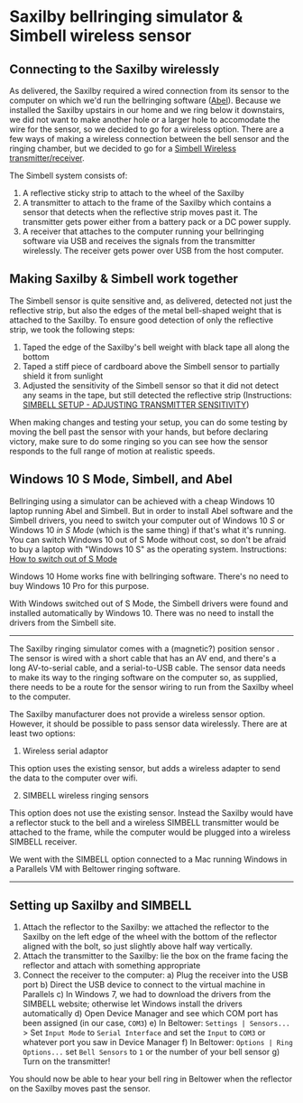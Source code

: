 # Saxilby bellringing simulator & Simbell wireless sensor


## Connecting to the Saxilby wirelessly
As delivered, the Saxilby required a wired connection from its sensor to the computer on which we'd run the bellringing software ([Abel](http://www.abelsim.co.uk)). Because we installed the Saxilby upstairs in our home and we ring below it downstairs, we did not want to make another hole or a larger hole to accomodate the wire for the sensor, so we decided to go for a wireless option. There are a few ways of making a wireless connection between the bell sensor and the ringing chamber, but we decided to go for a [Simbell Wireless transmitter/receiver](https://www.simbell.co.uk/index.htm).

The Simbell system consists of:
1. A reflective sticky strip to attach to the wheel of the Saxilby
2. A transmitter to attach to the frame of the Saxilby which contains a sensor that detects when the reflective strip moves past it. The transmitter gets power either from a battery pack or a DC power supply.
3. A receiver that attaches to the computer running your bellringing software via USB and receives the signals from the transmitter wirelessly. The receiver gets power over USB from the host computer.

## Making Saxilby & Simbell work together
The Simbell sensor is quite sensitive and, as delivered, detected not just the reflective strip, but also the edges of the metal bell-shaped weight that is attached to the Saxilby. To ensure good detection of only the reflective strip, we took the following steps:
1. Taped the edge of the Saxilby's bell weight with black tape all along the bottom
2. Taped a stiff piece of cardboard above the Simbell sensor to partially shield it from sunlight
3. Adjusted the sensitivity of the Simbell sensor so that it did not detect any seams in the tape, but still detected the reflective strip (Instructions: [SIMBELL SETUP - ADJUSTING TRANSMITTER SENSITIVITY](https://www.simbell.co.uk/video.htm))

When making changes and testing your setup, you can do some testing by moving the bell past the sensor with your hands, but before declaring victory, make sure to do some ringing so you can see how the sensor responds to the full range of motion at realistic speeds.

## Windows 10 S Mode, Simbell, and Abel
Bellringing using a simulator can be achieved with a cheap Windows 10 laptop running Abel and Simbell. But in order to install Abel software and the Simbell drivers, you need to switch your computer out of Windows 10 *S* or Windows 10 *in S Mode* (which is the same thing) if that's what it's running. You can switch Windows 10 out of S Mode without cost, so don't be afraid to buy a laptop with "Windows 10 S" as the operating system. Instructions: [How to switch out of S Mode](https://support.microsoft.com/en-gb/help/4456067/windows-10-switch-out-of-s-mode)

Windows 10 Home works fine with bellringing software. There's no need to buy Windows 10 Pro for this purpose. 

With Windows switched out of S Mode, the Simbell drivers were found and installed automatically by Windows 10. There was no need to install the drivers from the Simbell site.

------

The Saxilby ringing simulator comes with a (magnetic?) position sensor .
The sensor is wired with a short cable that has an AV end, and there's a long AV-to-serial cable, and a serial-to-USB cable.
The sensor data needs to make its way to the ringing software on the computer so, as supplied, there needs to be a route for the sensor wiring to run from the Saxilby wheel to the computer.

The Saxilby manufacturer does not provide a wireless sensor option. However, it should be possible to pass sensor data wirelessly. There are at least two options:

1. Wireless serial adaptor

This option uses the existing sensor, but adds a wireless adapter to send the data to the computer over wifi.

2. SIMBELL wireless ringing sensors

This option does not use the existing sensor. Instead the Saxilby would have a reflector stuck to the bell and a wireless SIMBELL transmitter would be attached to the frame, while the computer would be plugged into a wireless SIMBELL receiver.

We went with the SIMBELL option connected to a Mac running Windows in a Parallels VM with Beltower ringing software.

-----
## Setting up Saxilby and SIMBELL

1. Attach the reflector to the Saxilby: we attached the reflector to the Saxilby on the left edge of the wheel with the bottom of the reflector aligned with the bolt, so just slightly above half way vertically.
2. Attach the transmitter to the Saxilby: lie the box on the frame facing the reflector and attach with something appropriate
3. Connect the receiver to the computer:
a) Plug the receiver into the USB port
b) Direct the USB device to connect to the virtual machine in Parallels
c) In Windows 7, we had to download the drivers from the SIMBELL website; otherwise let Windows install the drivers automatically
d) Open Device Manager and see which COM port has been assigned (in our case, `COM3`)
e) In Beltower: `Settings | Sensors...` > Set `Input Mode` to `Serial Interface` and set the `Input` to `COM3` or whatever port you saw in Device Manager
f) In Beltower: `Options | Ring Options...` set `Bell Sensors` to `1` or the number of your bell sensor
g) Turn on the transmitter!

You should now be able to hear your bell ring in Beltower when the reflector on the Saxilby moves past the sensor.
